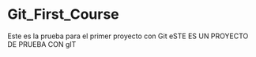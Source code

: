 # Git_First_Course
Este es la prueba para el primer proyecto con Git
eSTE ES UN PROYECTO DE PRUEBA CON gIT
